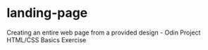 # landing-page
Creating an entire web page from a provided design - Odin Project HTML/CSS Basics Exercise
